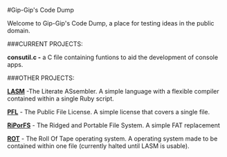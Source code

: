 #Gip-Gip's Code Dump

Welcome to Gip-Gip's Code Dump, a place for testing ideas in the public domain.

###CURRENT PROJECTS:

**consutil.c -**
a C file containing funtions to aid the development of console apps.

###OTHER PROJECTS:

**[LASM](https://github.com/Gip-Gip/LASM)** -The Literate ASsembler. A simple language with a flexible compiler contained within a single Ruby script.

**[PFL](https://github.com/Gip-Gip/PFL)** - The Public File License. A simple license that covers a single file.

**[RiPorFS](https://github.com/Gip-Gip/RiPorFS)** - The Ridged and Portable File System. A simple FAT replacement

**[ROT](https://github.com/Gip-Gip/ROT)** - The Roll Of Tape operating system. A operating system made to be contained within one file (currently halted until LASM is usable).